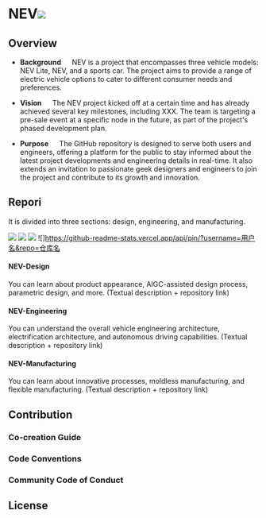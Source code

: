 # NEV![](https://badgen.net/badge/web/pixmoving/pink?icon=github)

## Overview

- **Background** &emsp; NEV is a project that encompasses three vehicle models: NEV Lite, NEV, and a sports car. The project aims to provide a range of electric vehicle options to cater to different consumer needs and preferences.

- **Vision** &emsp; The NEV project kicked off at a certain time and has already achieved several key milestones, including XXX. The team is targeting a pre-sale event at a specific node in the future, as part of the project's phased development plan.

- **Purpose** &emsp; The GitHub repository is designed to serve both users and engineers, offering a platform for the public to stay informed about the latest project developments and engineering details in real-time. It also extends an invitation to passionate geek designers and engineers to join the project and contribute to its growth and innovation.

## Repori
It is divided into three sections: design, engineering, and manufacturing.

![](https://github-readme-stats.vercel.app/api/pin/?username=pixmoving-auto&repo=godot_rviz2)
![](https://github-readme-stats.vercel.app/api/pin/?username=pixmoving-auto&repo=godot_rviz2)
![](https://github-readme-stats.vercel.app/api/pin/?username=pixmoving-auto&repo=godot_rviz2)
![]https://github-readme-stats.vercel.app/api/pin/?username=用户名&repo=仓库名

#### NEV-Design
You can learn about product appearance, AIGC-assisted design process, parametric design, and more. (Textual description + repository link)

#### NEV-Engineering
You can understand the overall vehicle engineering architecture, electrification architecture, and autonomous driving capabilities. (Textual description + repository link)

#### NEV-Manufacturing
You can learn about innovative processes, moldless manufacturing, and flexible manufacturing. (Textual description + repository link)

## Contribution
### Co-creation Guide
### Code Conventions
### Community Code of Conduct

## License
